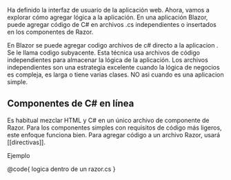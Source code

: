 Ha definido la interfaz de usuario de la aplicación web. Ahora, vamos a explorar cómo agregar lógica a la aplicación. En una aplicación Blazor, puede agregar código de C# en archivos .cs independientes o insertados en los componentes de Razor.

En Blazor se puede agregar codigo archivos de c# directo a la aplicacion . Se le llama codigo subyacente.
Esta técnica usa archivos de código independientes para almacenar la lógica de la aplicación. Los archivos independientes son una estrategia excelente cuando la lógica de negocios es compleja, es larga o tiene varias clases. NO asi cuando es una aplicacion simple.

## Componentes de C# en línea

Es habitual mezclar HTML y C# en un único archivo de componente de Razor. Para los componentes simples con requisitos de código más ligeros, este enfoque funciona bien. Para agregar código a un archivo Razor, usará [[directivas]].

Ejemplo

@code{
 logica dentro de un razor.cs
}



